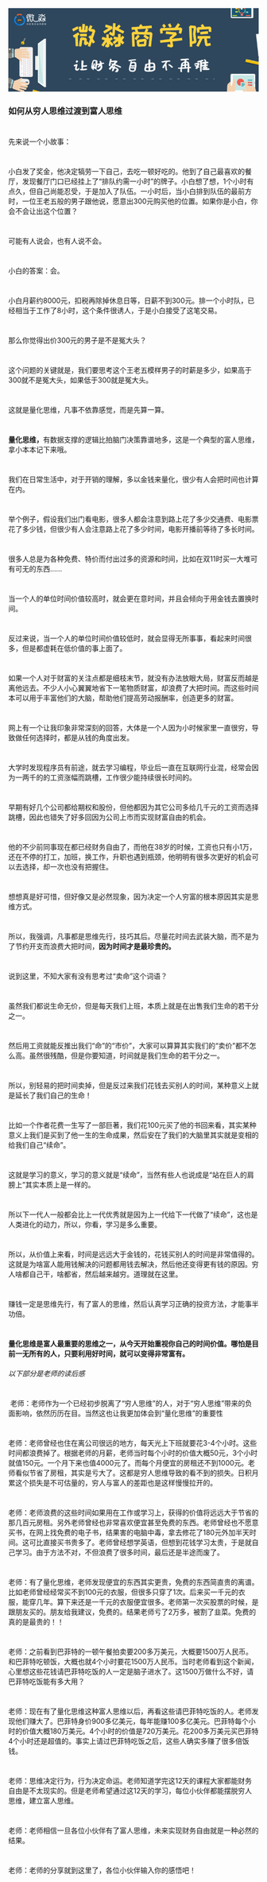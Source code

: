 <div>
	<div><img src="../img/banner.png" alt=""></div>
	<div>
		<h3>如何从穷人思维过渡到富人思维</h3>
		<p style="margin-top: 40px;">先来说一个小故事：</p>
		<p style="margin-top: 40px;">小白发了奖金，他决定犒劳一下自己，去吃一顿好吃的。他到了自己最喜欢的餐厅，发现餐厅门口已经挂上了“排队约需一小时”的牌子。小白想了想，1个小时有点久，但自己尚能忍受，于是加入了队伍。一小时后，当小白排到队伍的最前方时，一位王老五般的男子跟他说，愿意出300元购买他的位置。如果你是小白，你会不会让出这个位置？</p>
		<p style="margin-top: 40px;">可能有人说会，也有人说不会。</p>
		<p style="margin-top: 40px;">小白的答案：会。</p>
		<p style="margin-top: 40px;">小白月薪约8000元，扣税再除掉休息日等，日薪不到300元。排一个小时队，已经相当于工作了8小时，这个条件很诱人，于是小白接受了这笔交易。</p>
		<p style="margin-top: 40px;">那么你觉得出价300元的男子是不是冤大头？</p>
		<p style="margin-top: 40px;">这个问题的关键就是，我们要思考这个王老五模样男子的时薪是多少，如果高于300就不是冤大头，如果低于300就是冤大头。</p>
		<p style="margin-top: 40px;">这就是量化思维，凡事不依靠感觉，而是先算一算。</p>
		<p style="margin-top: 40px;"><span style="font-weight: bold;">量化思维，</span>有数据支撑的逻辑比拍脑门决策靠谱地多，这是一个典型的富人思维，拿小本本记下来哦。</p>
		<p style="margin-top: 40px;">我们在日常生活中，对于开销的理解，多以金钱来量化，很少有人会把时间也计算在内。</p>
		<p style="margin-top: 40px;">举个例子，假设我们出门看电影，很多人都会注意到路上花了多少交通费、电影票花了多少钱，但很少有人会注意路上花了多少时间，电影开播前等待了多长时间。</p>
		<p style="margin-top: 40px;">很多人总是为各种免费、特价而付出过多的资源和时间，比如在双11时买一大堆可有可无的东西……</p>
		<p style="margin-top: 40px;">当一个人的单位时间价值较高时，就会更在意时间，并且会倾向于用金钱去置换时间。</p>
		<p style="margin-top: 40px;">反过来说，当一个人的单位时间价值较低时，就会显得无所事事，看起来时间很多，但是都虚耗在低价值的事上面了。</p>
		<p style="margin-top: 40px;">如果一个人对于财富的关注点都是细枝末节，就没有办法放眼大局，财富反而越是离他远去。不少人小心翼翼地省下一笔物质财富，却浪费了大把时间。而这些时间本可以用于丰富他们的大脑，帮助他们提高劳动报酬率，创造更多的财富。</p>
		<p style="margin-top: 40px;">网上有一个让我印象非常深刻的回答，大体是一个人因为小时候家里一直很穷，导致做任何选择时，都是从钱的角度出发。</p>
		<p style="margin-top: 40px;">大学时发现程序员有前途，就去学习编程，毕业后一直在互联网行业混，经常会因为一两千的的工资涨幅而跳槽，工作很少能持续很长时间的。</p>
		<p style="margin-top: 40px;">早期有好几个公司都给期权和股份，但他都因为其它公司多给几千元的工资而选择跳槽，因此也错失了好多回因为公司上市而实现财富自由的机会。</p>
		<p style="margin-top: 40px;">他的不少前同事现在都已经财务自由了，而他在38岁的时候，工资也只有小1万，还在不停的打工，加班，换工作，升职也遇到瓶颈，他明明有很多次更好的机会可以去选择，却一次也没有把握住。</p>
		<p style="margin-top: 40px;">想想真是好可惜，但好像又是必然现象，因为决定一个人穷富的根本原因其实是思维方式。</p>
		<p style="margin-top: 40px;">所以，我强调，凡事都是思维先行，技巧其后。尽量花时间去武装大脑，而不是为了节约开支而浪费大把时间，<span style="font-weight: bold;">因为时间才是最珍贵的。</span></p>
		<p style="margin-top: 40px;">说到这里，不知大家有没有思考过“卖命”这个词语？</p>
		<p style="margin-top: 40px;">虽然我们都说生命无价，但是每天我们上班，本质上就是在出售我们生命的若干分之一。</p>
		<p style="margin-top: 40px;">然后用工资就能反推出我们“命”的“市价”，大家可以算算其实我们的“卖价”都不怎么高。虽然很残酷，但是你要知道，时间就是我们生命的若干分之一。</p>
		<p style="margin-top: 40px;">所以，别轻易的把时间卖掉，但是反过来我们花钱去买别人的时间，某种意义上就是延长了我们自己的生命！</p>
		<p style="margin-top: 40px;">比如一个作者花费一生写了一部巨著，我们花100元买了他的书回来看，其实某种意义上我们是买到了他一生的生命成果，然后安在了我们的大脑里其实就是变相的给我们自己“续命”。</p>
		<p style="margin-top: 40px;">这就是学习的意义，学习的意义就是“续命”，当然有些人也说成是“站在巨人的肩膀上”其实本质上是一样的。</p>
		<p style="margin-top: 40px;">所以下一代人一般都会比上一代优秀就是因为上一代给下一代做了“续命”，这也是人类进化的动力，所以，你看，学习是多么重要。</p>
		<p style="margin-top: 40px;">所以，从价值上来看，时间是远远大于金钱的，花钱买别人的时间是非常值得的。这就是为啥富人能用钱解决的问题都用钱去解决，然后他还变得更有钱的原因。穷人啥都自己干，啥都省，然后越来越穷。道理就在这里。</p>
		<p style="margin-top: 40px;">赚钱一定是思维先行，有了富人的思维，然后认真学习正确的投资方法，才能事半功倍。</p>
		<p style="margin-top: 40px;font-weight: bold;">量化思维是富人最重要的思维之一，从今天开始重视你自己的时间价值。哪怕是目前一无所有的人，只要利用好时间，就可以变得非常富有。</p>
	</div>
	<h6>以下部分是老师的读后感</h6>
	 <div>
		 <p style="margin-top: 40px;"> 老师：老师作为一个已经初步脱离了“穷人思维”的人，对于“穷人思维”带来的负面影响，依然历历在目。当然这也让我更加体会到“量化思维”的重要性</p>
		 <p style="margin-top: 40px;">老师：老师曾经也住在离公司很远的地方，每天光上下班就要花3-4个小时。这些时间都浪费掉了。根据老师的月薪，老师当时每个小时的价值大概50元，3个小时就值150元。一个月下来也值4000元了。而每个月便宜的房租还不到1000元。老师看似节省了房租，其实是亏大了。这都是穷人思维导致的看不到的损失。日积月累这个损失是不可估量的，穷人与富人的差距也是这样慢慢拉开的。</p>
		 <p style="margin-top: 40px;">老师：老师浪费的这些时间如果用在工作或学习上，获得的价值将远远大于节省的那几百元房租。另外老师曾经也非常喜欢便宜甚至免费的东西。老师曾经也不愿意买书，在网上找免费的电子书，结果害的电脑中毒，拿去修花了180元外加半天时间。这可比直接买书贵多了。老师曾经想学英语，但想到花钱学习太贵，于是就自己学习。由于方法不对，不但浪费了很多时间，最后还是半途而废了。</p>
		 <p style="margin-top: 40px;">老师：有了量化思维，老师发现便宜的东西其实更贵，免费的东西简直贵的离谱。比如老师曾经经常买不到100元的衣服，但很多只穿了1次。后来买一千元的衣服，能穿几年。算下来还是一千元的衣服便宜很多。老师第一次买股票的时候，是跟朋友买的。朋友给我建议，免费的。结果老师亏了2万多，被割了韭菜。免费的真的是最贵的！！</p>
		 <p style="margin-top: 40px;">老师：之前看到巴菲特的一顿午餐拍卖要200多万美元，大概要1500万人民币。和巴菲特吃顿饭，大概也就4个小时要花1500万人民币。当时老师看到这个新闻，心里想这些花钱请巴菲特吃饭的人一定是脑子进水了。这1500万做什么不好，请巴菲特吃饭能有多大用？</p>
		 <p style="margin-top: 40px;">老师：现在有了量化思维这种富人思维以后，再看这些请巴菲特吃饭的人。老师发现他们赚大了。巴菲特身价900多亿美元，每年能赚100多亿美元。巴菲特每个小时的价值大概180万美元。4个小时的价值是720万美元。花200多万美元买巴菲特4个小时还是超值的。事实上请过巴菲特吃饭之后，这些人确实多赚了很多倍饭钱。</p>
		 <p style="margin-top: 40px;">老师：思维决定行为，行为决定命运。老师知道学完这12天的课程大家都能财务自由是不太现实的。但是老师希望通过这12天的学习，每位小伙伴都能摆脱穷人思维，建立富人思维。</p>
		 <p style="margin-top: 40px;">老师：老师相信一旦各位小伙伴有了富人思维，未来实现财务自由就是一种必然的结果。</p>
		 <p style="margin-top: 40px;">老师：老师的分享就到这里了，各位小伙伴输入你的感悟吧！ </p>
	</div>
</div>